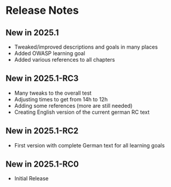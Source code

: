 # Release Notes

## New in 2025.1

- Tweaked/improved descriptions and goals in many places
- Added OWASP learning goal
- Added various references to all chapters

## New in 2025.1-RC3

- Many tweaks to the overall test
- Adjusting times to get from 14h to 12h
- Adding some references (more are still needed)
- Creating English version of the current german RC text

## New in 2025.1-RC2

- First version with complete German text for all learning goals

## New in 2025.1-RC0

- Initial Release
